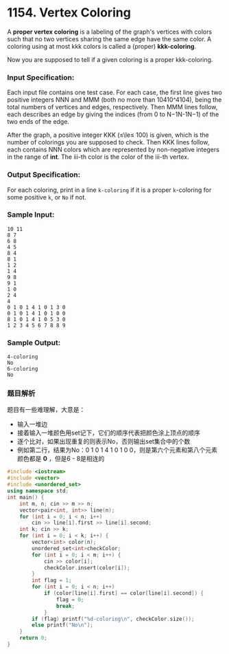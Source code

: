 # 1154. Vertex Coloring

A **proper vertex coloring** is a labeling of the graph's vertices with colors such that no two vertices sharing the same edge have the same color. A coloring using at most kkk colors is called a (proper) **kkk-coloring**.

Now you are supposed to tell if a given coloring is a proper kkk-coloring.

### Input Specification:

Each input file contains one test case. For each case, the first line gives two positive integers NNN and MMM (both no more than 10410^410​4​​), being the total numbers of vertices and edges, respectively. Then MMM lines follow, each describes an edge by giving the indices (from 0 to N−1N-1N−1) of the two ends of the edge.

After the graph, a positive integer KKK (≤\\le≤ 100) is given, which is the number of colorings you are supposed to check. Then KKK lines follow, each contains NNN colors which are represented by non-negative integers in the range of **int**. The iii-th color is the color of the iii-th vertex.

### Output Specification:

For each coloring, print in a line `k-coloring` if it is a proper `k`-coloring for some positive `k`, or `No` if not.

### Sample Input:

    10 11
    8 7
    6 8
    4 5
    8 4
    8 1
    1 2
    1 4
    9 8
    9 1
    1 0
    2 4
    4
    0 1 0 1 4 1 0 1 3 0
    0 1 0 1 4 1 0 1 0 0
    8 1 0 1 4 1 0 5 3 0
    1 2 3 4 5 6 7 8 8 9

### Sample Output:

    4-coloring
    No
    6-coloring
    No

### 题目解析

题目有一些难理解，大意是：

- 输入一堆边
- 接着输入一堆颜色用set记下，它们的顺序代表把颜色涂上顶点的顺序
- 逐个比对，如果出现重复的则表示No，否则输出set集合中的个数
- 例如第二行，结果为No：0 1 0 1 4 1 0 1 0 0，则是第六个元素和第八个元素颜色都是 **0** ，但是6 - 8是相连的

```C++
#include <iostream>
#include <vector>
#include <unordered_set>
using namespace std;
int main() {
	int m, n; cin >> m >> n;
	vector<pair<int, int>> line(n);
	for (int i = 0; i < n; i++)
		cin >> line[i].first >> line[i].second;
	int k; cin >> k;
	for (int i = 0; i < k; i++) {
		vector<int> color(n);
		unordered_set<int>checkColor;
		for (int i = 0; i < m; i++) {
			cin >> color[i];
			checkColor.insert(color[i]);
		}
		int flag = 1;
		for (int i = 0; i < n; i++)
			if (color[line[i].first] == color[line[i].second]) {
				flag = 0;
				break;
			}
		if (flag) printf("%d-coloring\n", checkColor.size());
		else printf("No\n");
	}
	return 0;
}
```